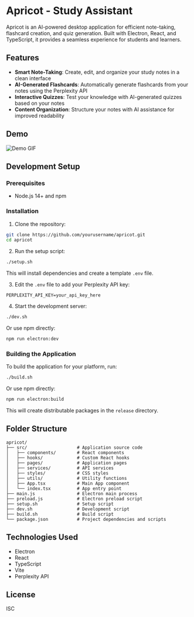 # Apricot - Study Assistant

Apricot is an AI-powered desktop application for efficient note-taking, flashcard creation, and quiz generation. Built with Electron, React, and TypeScript, it provides a seamless experience for students and learners.

## Features

- **Smart Note-Taking**: Create, edit, and organize your study notes in a clean interface
- **AI-Generated Flashcards**: Automatically generate flashcards from your notes using the Perplexity API
- **Interactive Quizzes**: Test your knowledge with AI-generated quizzes based on your notes
- **Content Organization**: Structure your notes with AI assistance for improved readability

## Demo

![Demo GIF](assets/apricot.gif)

## Development Setup

### Prerequisites
- Node.js 14+ and npm

### Installation

1. Clone the repository:
```bash
git clone https://github.com/yourusername/apricot.git
cd apricot
```

2. Run the setup script:
```bash
./setup.sh
```
This will install dependencies and create a template `.env` file.

3. Edit the `.env` file to add your Perplexity API key:
```
PERPLEXITY_API_KEY=your_api_key_here
```

4. Start the development server:
```bash
./dev.sh
```
Or use npm directly:
```bash
npm run electron:dev
```

### Building the Application

To build the application for your platform, run:

```bash
./build.sh
```
Or use npm directly:
```bash
npm run electron:build
```

This will create distributable packages in the `release` directory.

## Folder Structure

```
apricot/
├── src/                   # Application source code
│   ├── components/        # React components
│   ├── hooks/             # Custom React hooks
│   ├── pages/             # Application pages
│   ├── services/          # API services
│   ├── styles/            # CSS styles
│   ├── utils/             # Utility functions
│   ├── App.tsx            # Main App component
│   └── index.tsx          # App entry point
├── main.js                # Electron main process
├── preload.js             # Electron preload script
├── setup.sh               # Setup script
├── dev.sh                 # Development script
├── build.sh               # Build script
└── package.json           # Project dependencies and scripts
```

## Technologies Used

- Electron
- React
- TypeScript
- Vite
- Perplexity API

## License

ISC 